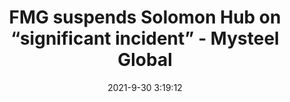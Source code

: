 ---
"title": "FMG suspends Solomon Hub on “significant incident” - Mysteel Global"
"date": "2021-9-30 3:19:12"
"feed_name": "GOOGLENEWSMINING"
"feed_website": "https://news.google.com/search?q=mining%2Bincident&hl=en-US&gl=US&ceid=US:en"
"feed_rss": "https://news.google.com/rss/search?q=mining%2Bincident&hl=en-US&gl=US&ceid=US:en"
"link": "https://www.mysteel.net/article/5025978-0501/FMG-suspends-Solomon-Hub-on-significant-incident.html"
"source": "{'href': 'https://www.mysteel.net', 'title': 'Mysteel Global'}"
"file": "_posts/2021-1-1-9a44ba4cb8c42fe63181660c6ef974d615e1e1f2.md"
"accident": "0"
"drilling": "0"
"dead": "0"
"injured": "0"
"arrested": "0"
"where": "unknown site"
"causes": "unknown"
"place": "unknown place"
---